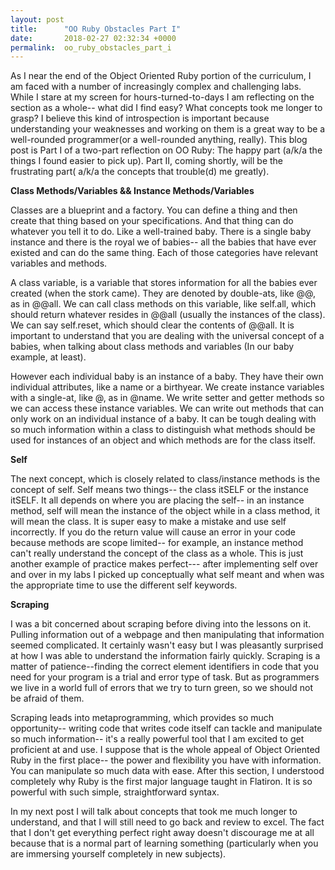 ```yaml
---
layout: post
title:      "OO Ruby Obstacles Part I"
date:       2018-02-27 02:32:34 +0000
permalink:  oo_ruby_obstacles_part_i
---
```



As I near the end of the Object Oriented Ruby portion of the curriculum, I am faced with a number of increasingly complex and challenging labs. While I stare at my screen for hours-turned-to-days I am reflecting on the section as a whole-- what did I find easy? What concepts took me longer to grasp? I believe this kind of introspection is important because understanding your weaknesses and working on them is a great way to be a well-rounded programmer(or a well-rounded anything, really). This blog post is Part I of a two-part reflection on OO Ruby: The happy part (a/k/a the things I found easier to pick up). Part II, coming shortly, will be the frustrating part( a/k/a the concepts that trouble(d) me greatly).  

**Class Methods/Variables && Instance Methods/Variables**

Classes are a blueprint and a factory. You can define a thing and then create that thing based on your specifications. And that thing can do whatever you tell it to do. Like a well-trained baby. There is a single baby instance and there is the royal we of babies-- all the babies that have ever existed and can do the same thing. 
Each of those categories have relevant variables and methods. 

A class variable, is a variable that stores information for all the babies ever created (when the stork came). They are denoted by double-ats, like @@, as in @@all. We can call class methods on this variable, like self.all, which should return whatever resides in @@all (usually the instances of the class). We can say self.reset, which should clear the contents of @@all. It is important to understand that you are dealing with the universal concept of a babies, when talking about class methods and variables (In our baby example, at least).

However each individual baby is an instance of a baby. They have their own individual attributes, like a name or a birthyear. We create instance variables with a single-at, like @, as in @name. We write setter and getter methods so we can access these instance variables. We can write out methods that can only work on an individual instance of a baby. It can be tough dealing with so much information within a class to distinguish what methods should be used for instances of an object and which methods are for the class itself. 

**Self**

The next concept, which is closely related to class/instance methods is the concept of self. Self means two things-- the class itSELF or the instance itSELF. It all depends on where you are placing the self-- in an instance method, self will mean the instance of the object while in a class method, it will mean the class. It is super easy to make a mistake and use self incorrectly. If you do the return value will cause an error in your code because methods are scope limited-- for example, an instance method can't really understand the concept of the class as a whole. This is just another example of practice makes perfect--- after implementing self over and over in my labs I picked up conceptually what self meant and when was the appropriate time to use the different self keywords. 

**Scraping**

I was a bit concerned about scraping before diving into the lessons on it. Pulling information out of a webpage and then manipulating that information seemed complicated. It certainly wasn't easy but I was pleasantly surprised at how I was able to understand the information fairly quickly. Scraping is a matter of patience--finding the correct element identifiers in code that you need for your program is a trial and error type of task. But as programmers we live in a world full of errors that we try to turn green, so we should not be afraid of them. 

Scraping leads into metaprogramming, which provides so much opportunity-- writing code that writes code itself can tackle and manipulate so much information-- it's a really powerful tool that I am excited to get proficient at and use. I suppose that is the whole appeal of Object Oriented Ruby in the first place-- the power and flexibility you have with information. You can manipulate so much data with ease. After this section, I understood completely why Ruby is the first major language taught in Flatiron. It is so powerful with such simple, straightforward syntax. 



In my next post I will talk about concepts that took me much longer to understand, and that I will still need to go back and review to excel. The fact that I don't get everything perfect right away doesn't discourage me at all because that is a normal part of learning something (particularly when you are immersing yourself completely in new subjects). 

